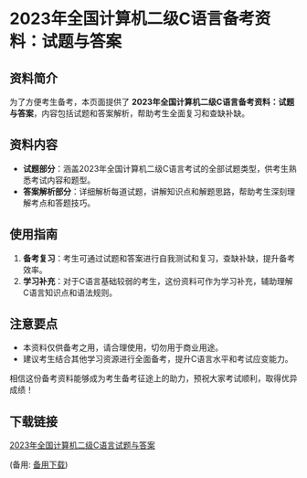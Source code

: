 # 2023年全国计算机二级C语言备考资料：试题与答案

## 资料简介

为了方便考生备考，本页面提供了 **2023年全国计算机二级C语言备考资料：试题与答案**，内容包括试题和答案解析，帮助考生全面复习和查缺补缺。

## 资料内容

- **试题部分**：涵盖2023年全国计算机二级C语言考试的全部试题类型，供考生熟悉考试内容和题型。
- **答案解析部分**：详细解析每道试题，讲解知识点和解题思路，帮助考生深刻理解考点和答题技巧。

## 使用指南

1. **备考复习**：考生可通过试题和答案进行自我测试和复习，查缺补缺，提升备考效率。
2. **学习补充**：对于C语言基础较弱的考生，这份资料可作为学习补充，辅助理解C语言知识点和语法规则。

## 注意要点

- 本资料仅供备考之用，请合理使用，切勿用于商业用途。
- 建议考生结合其他学习资源进行全面备考，提升C语言水平和考试应变能力。

相信这份备考资料能够成为考生备考征途上的助力，预祝大家考试顺利，取得优异成绩！

## 下载链接
[2023年全国计算机二级C语言试题与答案](https://pan.quark.cn/s/aa7e194599d2) 

(备用: [备用下载](https://pan.baidu.com/s/1oxFfptME_7H1t44G3eF1Sg?pwd=1234))
